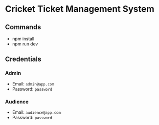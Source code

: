 # Cricket Ticket Management System

## Commands

- npm install
- npm run dev

## Credentials

### Admin

- Email: `admin@app.com`
- Password: `password`

### Audience

- Email: `audience@app.com`
- Password: `password`
